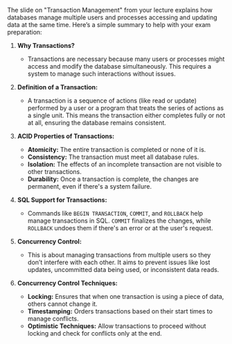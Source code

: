 The slide on "Transaction Management" from your lecture explains how databases manage multiple users and processes accessing and updating data at the same time. Here’s a simple summary to help with your exam preparation:

1. **Why Transactions?**
   - Transactions are necessary because many users or processes might access and modify the database simultaneously. This requires a system to manage such interactions without issues.

2. **Definition of a Transaction:**
   - A transaction is a sequence of actions (like read or update) performed by a user or a program that treats the series of actions as a single unit. This means the transaction either completes fully or not at all, ensuring the database remains consistent.

3. **ACID Properties of Transactions:**
   - **Atomicity:** The entire transaction is completed or none of it is.
   - **Consistency:** The transaction must meet all database rules.
   - **Isolation:** The effects of an incomplete transaction are not visible to other transactions.
   - **Durability:** Once a transaction is complete, the changes are permanent, even if there's a system failure.

4. **SQL Support for Transactions:**
   - Commands like `BEGIN TRANSACTION`, `COMMIT`, and `ROLLBACK` help manage transactions in SQL. `COMMIT` finalizes the changes, while `ROLLBACK` undoes them if there's an error or at the user's request.

5. **Concurrency Control:**
   - This is about managing transactions from multiple users so they don’t interfere with each other. It aims to prevent issues like lost updates, uncommitted data being used, or inconsistent data reads.

6. **Concurrency Control Techniques:**
   - **Locking:** Ensures that when one transaction is using a piece of data, others cannot change it.
   - **Timestamping:** Orders transactions based on their start times to manage conflicts.
   - **Optimistic Techniques:** Allow transactions to proceed without locking and check for conflicts only at the end.

